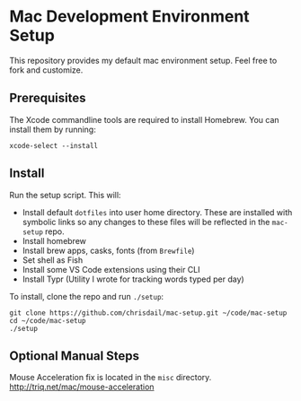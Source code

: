 # Mac Development Environment Setup

This repository provides my default mac environment setup. Feel free to fork and customize.

## Prerequisites

The Xcode commandline tools are required to install Homebrew. You can install them by running:

```
xcode-select --install
```

## Install

Run the setup script. This will:

* Install default `dotfiles` into user home directory. These are installed with symbolic links so any changes to these files will be reflected in the `mac-setup` repo.
* Install homebrew
* Install brew apps, casks, fonts (from `Brewfile`)
* Set shell as Fish
* Install some VS Code extensions using their CLI
* Install Typr (Utility I wrote for tracking words typed per day)

To install, clone the repo and run `./setup`:

```
git clone https://github.com/chrisdail/mac-setup.git ~/code/mac-setup
cd ~/code/mac-setup
./setup
```

## Optional Manual Steps

Mouse Acceleration fix is located in the `misc` directory. 
http://triq.net/mac/mouse-acceleration
